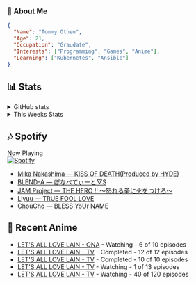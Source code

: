 ### 👋 About Me
```json
{
  "Name": "Tommy Othen",
  "Age": 21,
  "Occupation": "Graudate",
  "Interests": ["Programming", "Games", "Anime"],
  "Learning": ["Kubernetes", "Ansible"]
}
```

## 📊 Stats
<details>
  <summary>GitHub stats</summary>
  <a href="https://github.com/anuraghazra/github-readme-stats">
    <img src="https://github-readme-stats.vercel.app/api?username=tommyothen&show_icons=true&count_private=true&hide=prs,issues">
  </a>
</details>

<details>
  <summary>This Weeks Stats</summary>
  <a href="https://github.com/anuraghazra/github-readme-stats">
    <img src="https://github-readme-stats.vercel.app/api/wakatime?username=tommyothen&cache_seconds=1800&custom_title=Top%20Languages">
  </a>
</details>

## 🎶 Spotify
Now Playing\
[![Spotify](https://novatorem-dasushiasian.vercel.app/api/spotify)](https://open.spotify.com/user/g90805640970)
<!-- LASTFM:START -->
* [Mika Nakashima — KISS OF DEATH&lpar;Produced by HYDE&rpar;](https://www.last.fm/music/Mika+Nakashima/_/KISS+OF+DEATH&lpar;Produced+by+HYDE&rpar;)
* [BLEND-A — ぼなぺてぃーと▽S](https://www.last.fm/music/BLEND-A/_/%E3%81%BC%E3%81%AA%E3%81%BA%E3%81%A6%E3%81%83%E3%83%BC%E3%81%A8%E2%96%BDS)
* [JAM Project — THE HERO !! 〜怒れる拳に火をつけろ〜](https://www.last.fm/music/JAM+Project/_/THE+HERO+!!+%E3%80%9C%E6%80%92%E3%82%8C%E3%82%8B%E6%8B%B3%E3%81%AB%E7%81%AB%E3%82%92%E3%81%A4%E3%81%91%E3%82%8D%E3%80%9C)
* [Liyuu — TRUE FOOL LOVE](https://www.last.fm/music/Liyuu/_/TRUE+FOOL+LOVE)
* [ChouCho — BLESS YoUr NAME](https://www.last.fm/music/ChouCho/_/BLESS+YoUr+NAME)<!-- LASTFM:END -->

## 🗻 Recent Anime
<!-- ANIME-LIST:START -->
* [LET&#39;S ALL LOVE LAIN - ONA](https://myanimelist.net/anime/42310/LETS_ALL_LOVE_LAIN) - Watching - 6 of 10 episodes
* [LET&#39;S ALL LOVE LAIN - TV](https://myanimelist.net/anime/50425/LETS_ALL_LOVE_LAIN) - Completed - 12 of 12 episodes
* [LET&#39;S ALL LOVE LAIN - TV](https://myanimelist.net/anime/30363/LETS_ALL_LOVE_LAIN) - Completed - 10 of 10 episodes
* [LET&#39;S ALL LOVE LAIN - TV](https://myanimelist.net/anime/46102/LETS_ALL_LOVE_LAIN) - Watching - 1 of 13 episodes
* [LET&#39;S ALL LOVE LAIN - TV](https://myanimelist.net/anime/33255/LETS_ALL_LOVE_LAIN) - Watching - 40 of 120 episodes<!-- ANIME-LIST:END -->
